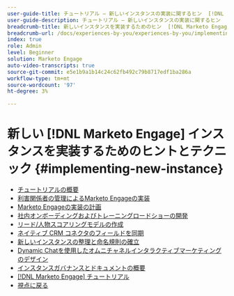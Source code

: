 ```yaml
---
user-guide-title: チュートリアル – 新しいインスタンスの実装に関するヒン  [!DNL Marketo Engage]  とテクニック
user-guide-description: チュートリアル – 新しいインスタンスの実装に関するヒン  [!DNL Marketo Engage]  とテクニック
breadcrumb-title: 新しいインスタンスを実装するためのヒン  [!DNL Marketo Engage]  とテクニック
breadcrumb-url: /docs/experiences-by-you/experiences-by-you/implementing-new-instance/overview
index: true
role: Admin
level: Beginner
solution: Marketo Engage
auto-video-transcripts: true
source-git-commit: e5e1b9a1b14c24c62fb492c79b8717edf1ba286a
workflow-type: tm+mt
source-wordcount: '97'
ht-degree: 3%

---
```



# 新しい [!DNL Marketo Engage] インスタンスを実装するためのヒントとテクニック {#implementing-new-instance}

+ [チュートリアルの概要](./overview.md)
+ [利害関係者の管理によるMarketo Engageの実装](./managing-stakeholder-communications.md)
+ [Marketo Engageの実装の計画](./planning-for-new-implementation.md)
+ [社内オンボーディングおよびトレーニングロードショーの開発](./internal-training-roadshow.md)
+ [リード/人物スコアリングモデルの作成](./building-person-scoring-model.md)
+ [ネイティブ CRM コネクタのフィールドを同期](./syncing-fields-for-crm-integration.md)
+ [新しいインスタンスの整理と命名規則の確立](./organizing-new-instance.md)
+ [Dynamic Chatを使用したオムニチャネルインタラクティブマーケティングのデザイン](./designing-omnichannel-conversational-marketing.md)
+ [インスタンスガバナンスとドキュメントの概要](./documenting-your-instance.md)
+ [[!DNL Marketo Engage]  チュートリアル ](https://experienceleague.adobe.com/docs/marketo-learn/tutorials/overview.html?lang=ja)
+ [ 視点に戻る ](https://experienceleague.adobe.com/en/perspectives#f-el_product=Marketo%20Engage&amp;aq=((%40el_contenttype%20NOT%20%22Community%7CUser%22)%20AND%20(%40el_contenttype%3D%22perspective%22)))
